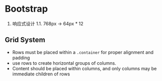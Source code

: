 # Bootstrap #

1. 响应式设计
    1.1. 768px -> 64px * 12

## Grid System ##

- Rows must be placed within a `.container` for proper alignment and padding
- use rows to create horizontal groups of columns.
- Content should be placed within columns, and only columns may be immediate
  children of rows
